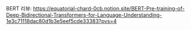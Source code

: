 BERT 리뷰: https://equatorial-chard-0cb.notion.site/BERT-Pre-training-of-Deep-Bidirectional-Transformers-for-Language-Understanding-1e3c71118dac80d1b3e5eef5cde33383?pvs=4
